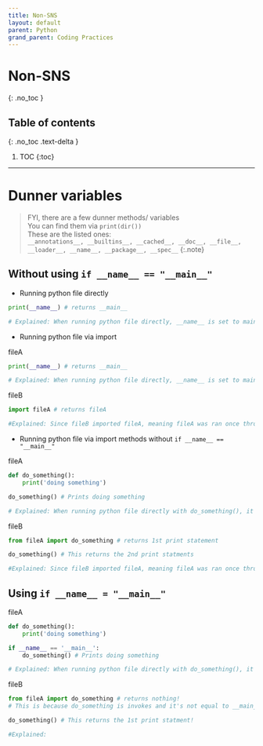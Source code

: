 ```yaml
---
title: Non-SNS
layout: default
parent: Python 
grand_parent: Coding Practices
---
```

# Non-SNS
{: .no_toc }

## Table of contents
{: .no_toc .text-delta }

1. TOC
{:toc}

---

# Dunner variables

>FYI, there are a few dunner methods/ variables <br/>
> You can find them via `print(dir())` <br/>
> These are the listed ones: <br/>
> `__annotations__, __builtins__, __cached__, __doc__, __file__, __loader__, __name__, __package__, __spec__`
{:.note}

## Without using `if __name__ == "__main__"`

- Running python file directly 
```python
print(__name__) # returns __main__

# Explained: When running python file directly, __name__ is set to main
```

- Running python file via import <br/>

fileA
```python
print(__name__) # returns __main__

# Explained: When running python file directly, __name__ is set to main
```

fileB
```python
import fileA # returns fileA

#Explained: Since fileB imported fileA, meaning fileA was ran once through fileB
```

- Running python file via import methods without `if __name__ == "__main__"` <br/>

fileA
```python
def do_something():
    print('doing something')

do_something() # Prints doing something

# Explained: When running python file directly with do_something(), it prints doing something
```

fileB
```python
from fileA import do_something # returns 1st print statement

do_something() # This returns the 2nd print statments

#Explained: Since fileB imported fileA, meaning fileA was ran once through fileB, then ran again
```

## Using `if __name__ = "__main__"`

fileA
```python
def do_something():
    print('doing something')

if __name__ == '__main__':
    do_something() # Prints doing something

# Explained: When running python file directly with do_something(), it prints doing something
```

fileB
```python
from fileA import do_something # returns nothing!
# This is because do_something is invokes and it's not equal to __main__, it's equal to fileA, ergo, no print statements! 

do_something() # This returns the 1st print statment!

#Explained: 
```